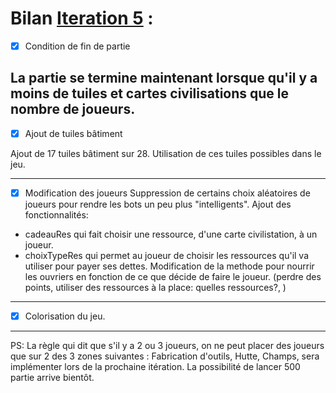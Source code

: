 # Bilan [Iteration 5](https://github.com/L3-Info-Miage-Universite-Cote-D-Azur/projetinfo-2019-stoneage-sai/milestone/5)  :

- [X] Condition de fin de partie

La partie se termine maintenant lorsque qu'il y a moins de tuiles et cartes civilisations que le nombre de joueurs.
-----------------------------------------------

- [X] Ajout de tuiles bâtiment

Ajout de 17 tuiles bâtiment sur 28.
Utilisation de ces tuiles possibles dans le jeu.

-----------------------------------------------

- [X] Modification des joueurs
Suppression de certains choix aléatoires de joueurs pour rendre les bots un peu plus "intelligents".
Ajout des fonctionnalités: 
 - cadeauRes qui fait choisir une ressource, d'une carte civilistation, à un joueur. 
 - choixTypeRes qui permet au joueur de choisir les ressources qu'il va utiliser pour payer ses dettes.
Modification de la methode pour nourrir les ouvriers en fonction de ce que décide de faire le joueur.
(perdre des points, utiliser des ressources à la place: quelles ressources?, )
-----------------------------------------------

- [X] Colorisation du jeu.
-----------------------------------------------
PS:
La règle qui dit que s'il y a 2 ou 3 joueurs, on ne peut placer des joueurs que sur 2 des 3 zones suivantes :
Fabrication d'outils, Hutte, Champs, sera implémenter lors de la prochaine itération.
La possibilité de lancer 500 partie arrive bientôt.
